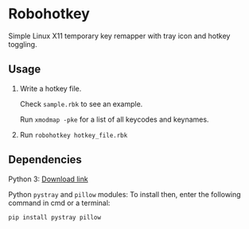 # Robohotkey

Simple Linux X11 temporary key remapper with tray icon and hotkey toggling.

## Usage

1. Write a hotkey file.

    Check `sample.rbk` to see an example.

    Run `xmodmap -pke` for a list of all keycodes and keynames.

2. Run `robohotkey hotkey_file.rbk`

## Dependencies

Python 3: [Download link](https://www.python.org/downloads/)

Python `pystray` and `pillow` modules: To install then, enter the following command in cmd or a terminal:

```
pip install pystray pillow
```

